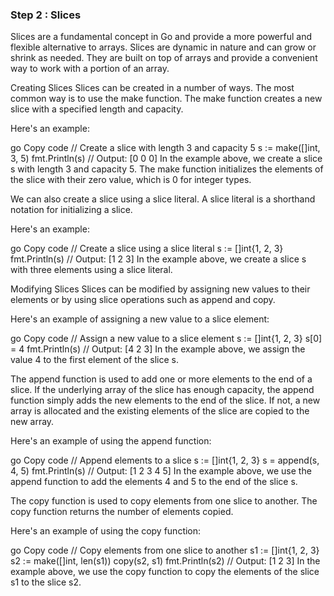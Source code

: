 ### Step 2 : Slices
Slices are a fundamental concept in Go and provide a more powerful and flexible alternative to arrays. Slices are dynamic in nature and can grow or shrink as needed. They are built on top of arrays and provide a convenient way to work with a portion of an array.

Creating Slices
Slices can be created in a number of ways. The most common way is to use the make function. The make function creates a new slice with a specified length and capacity.

Here's an example:

go
Copy code
// Create a slice with length 3 and capacity 5
s := make([]int, 3, 5)
fmt.Println(s) // Output: [0 0 0]
In the example above, we create a slice s with length 3 and capacity 5. The make function initializes the elements of the slice with their zero value, which is 0 for integer types.

We can also create a slice using a slice literal. A slice literal is a shorthand notation for initializing a slice.

Here's an example:

go
Copy code
// Create a slice using a slice literal
s := []int{1, 2, 3}
fmt.Println(s) // Output: [1 2 3]
In the example above, we create a slice s with three elements using a slice literal.

Modifying Slices
Slices can be modified by assigning new values to their elements or by using slice operations such as append and copy.

Here's an example of assigning a new value to a slice element:

go
Copy code
// Assign a new value to a slice element
s := []int{1, 2, 3}
s[0] = 4
fmt.Println(s) // Output: [4 2 3]
In the example above, we assign the value 4 to the first element of the slice s.

The append function is used to add one or more elements to the end of a slice. If the underlying array of the slice has enough capacity, the append function simply adds the new elements to the end of the slice. If not, a new array is allocated and the existing elements of the slice are copied to the new array.

Here's an example of using the append function:

go
Copy code
// Append elements to a slice
s := []int{1, 2, 3}
s = append(s, 4, 5)
fmt.Println(s) // Output: [1 2 3 4 5]
In the example above, we use the append function to add the elements 4 and 5 to the end of the slice s.

The copy function is used to copy elements from one slice to another. The copy function returns the number of elements copied.

Here's an example of using the copy function:

go
Copy code
// Copy elements from one slice to another
s1 := []int{1, 2, 3}
s2 := make([]int, len(s1))
copy(s2, s1)
fmt.Println(s2) // Output: [1 2 3]
In the example above, we use the copy function to copy the elements of the slice s1 to the slice s2.